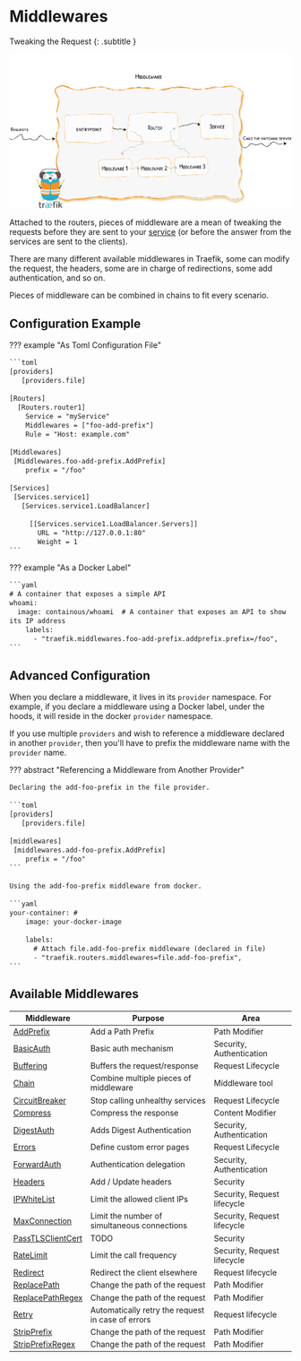 # Middlewares

Tweaking the Request
{: .subtitle }

![Overview](../../img/middleware/overview.png)

Attached to the routers, pieces of middleware are a mean of tweaking the requests before they are sent to your [service](../services.md) (or before the answer from the services are sent to the clients). 

There are many different available middlewares in Traefik, some can modify the request, the headers, some are in charge of redirections, some add authentication, and so on. 

Pieces of middleware can be combined in chains to fit every scenario.   
 
## Configuration Example  

??? example "As Toml Configuration File"

    ```toml
    [providers]
       [providers.file]
    
    [Routers]
      [Routers.router1]
        Service = "myService"
        Middlewares = ["foo-add-prefix"]
        Rule = "Host: example.com"
      
    [Middlewares]
     [Middlewares.foo-add-prefix.AddPrefix]
        prefix = "/foo"
    
    [Services]
     [Services.service1]
       [Services.service1.LoadBalancer]
    
         [[Services.service1.LoadBalancer.Servers]]
           URL = "http://127.0.0.1:80"
           Weight = 1
    ```

??? example "As a Docker Label"

    ```yaml
    # A container that exposes a simple API
    whoami:
      image: containous/whoami  # A container that exposes an API to show its IP address
        labels:
          - "traefik.middlewares.foo-add-prefix.addprefix.prefix=/foo",
    ```

## Advanced Configuration

When you declare a middleware, it lives in its `provider` namespace.
For example, if you declare a middleware using a Docker label, under the hoods, it will reside in the docker `provider` namespace.

If you use multiple `providers` and wish to reference a middleware declared in another `provider`, then you'll have to prefix the middleware name with the `provider` name.

??? abstract "Referencing a Middleware from Another Provider"

    Declaring the add-foo-prefix in the file provider.
        
    ```toml
    [providers]
       [providers.file]
          
    [middlewares]
     [middlewares.add-foo-prefix.AddPrefix]
        prefix = "/foo"
    ```

    Using the add-foo-prefix middleware from docker.
    
    ```yaml
    your-container: #
        image: your-docker-image  
        
        labels:
          # Attach file.add-foo-prefix middleware (declared in file)
          - "traefik.routers.middlewares=file.add-foo-prefix",
    ```

## Available Middlewares

| Middleware                                             | Purpose                   | Area                        |
|--------------------------------------------------------|---------------------------|-----------------------------|
| [AddPrefix](./addprefix.md)                 | Add a Path Prefix         | Path Modifier               |
| [BasicAuth](./basicauth.md)                 | Basic auth mechanism      | Security, Authentication    |
| [Buffering](./buffering.md)                 | Buffers the request/response                      | Request Lifecycle           |
| [Chain](./chain.md)                         | Combine multiple pieces of middleware | Middleware tool             |
| [CircuitBreaker](./circuitbreaker.md)       | Stop calling unhealthy services                      | Request Lifecycle           |
| [Compress](./circuitbreaker.md)             | Compress the response                      | Content Modifier            |
| [DigestAuth](./digestauth.md)               | Adds Digest Authentication                      | Security, Authentication    |
| [Errors](./errorpages.md)                       | Define custom error pages                      | Request Lifecycle       |
| [ForwardAuth](./forwardauth.md)             | Authentication delegation                      | Security, Authentication    |
| [Headers](./headers.md)                     | Add / Update headers                      | Security                    |
| [IPWhiteList](./ipwhitelist.md)             | Limit the allowed client IPs                      | Security, Request lifecycle |
| [MaxConnection](./maxconnection.md)                     | Limit the number of simultaneous connections                      | Security, Request lifecycle |
| [PassTLSClientCert](./passtlsclientcert.md) | TODO                      | Security                    |
| [RateLimit](./ratelimit.md)                 | Limit the call frequency                      | Security, Request lifecycle |
| [Redirect](./redirect.md)                   | Redirect the client elsewhere                      | Request lifecycle           |
| [ReplacePath](./replacepath.md)             | Change the path of the request                      | Path Modifier               |
| [ReplacePathRegex](./replacepathregex.md)   | Change the path of the request                      | Path Modifier               |
| [Retry](./retry.md)                         | Automatically retry the request in case of errors                      | Request lifecycle           |
| [StripPrefix](./stripprefix.md)             | Change the path of the request                      | Path Modifier               |
| [StripPrefixRegex](./stripprefixregex.md)   | Change the path of the request                      | Path Modifier               |